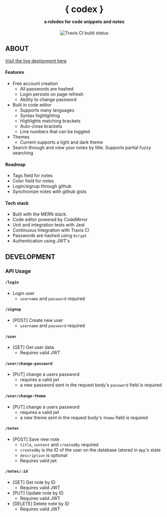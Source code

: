 <h1 align="center">
{ codex }
 <p align="center" style="font-size: 0.5em">a rolodex for code snippets and notes</p>
</h1>

<p align="center">
 <img src="https://travis-ci.org/nikhilkamineni/codex.svg?branch=master" alt="Travis CI build status">
</p>

## ABOUT
<a href="https://code-notes-nk.herokuapp.com">Visit the live deployment here</a>

#### Features
- Free account creation
    - All passwords are hashed
    - Login persists on page refresh
    - Ability to change password
- Built in code editor
    - Supports many languages
    - Syntax highlighting
    - Highlights matching brackets
    - Auto-close brackets
    - Line numbers that can be toggled
- Themes
    - Current supports a light and dark theme
- Search through and view your notes by title. Supports partial fuzzy searching

#### Roadmap
- Tags field for notes
- Color field for notes
- Login/signup through github
- Synchronize notes with github gists

#### Tech stack
- Built with the MERN stack.
- Code editor powered by CodeMirror
- Unit and integration tests with Jest
- Continuous Integration with Travis CI
- Passwords are hashed using `bcrypt`
- Authentication using JWT's

## DEVELOPMENT
### API Usage

#### `/login`
- Login user
    - `username` and `password` required

#### `/signup`
- [POST] Create new user
    - `username` and `password` required

#### `/user`
- [GET] Get user data
    - Requires valid JWT

#### `/user/change-password`
- [PUT] change a users password
    - requires a valid jwt
    - a new password sent in the request body's `password` field is required

#### `/user/change-theme`
- [PUT] change a users password
    - requires a valid jwt
    - a new theme sent in the request body's `theme` field is required

#### `/notes`
- [POST] Save new note
    - `title`, `content` and `createdBy` required
    - `createdBy` is the ID of the user on the database (stored in `App`'s state
    - `description` is optional
    - Requires valid jwt

#### `/notes/:id`
- [GET] Get note by ID
    - Requires valid JWT
- [PUT] Update note by ID
    - Requires valid JWT
- [DELETE] Delete note by ID
    - Requires valid JWT
